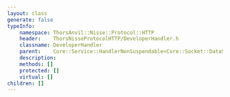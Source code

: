 ```yaml
---
layout: class
generate: false
typeInfo:
    namespace: ThorsAnvil::Nisse::Protocol::HTTP
    header:    ThorsNisseProtocolHTTP/DeveloperHandler.h
    classname: DeveloperHandler
    parent:    Core::Service::HandlerNonSuspendable<Core::Socket::DataSocket>
    description: 
    methods: []
    protected: []
    virtual: []
children: []
---
```

